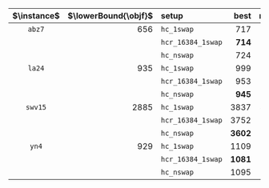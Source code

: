 |$\instance$|$\lowerBound{\objf}$|setup|best|mean|med|sd|med(t)|med(FEs)|
|:-:|--:|:--|--:|--:|--:|--:|--:|--:|
|`abz7`|656|`hc_1swap`|717|800|798|28|**0s**|**16'978**|
|||`hcr_16384_1swap`|**714**|**732**|**733**|**6**|91s|18'423'530|
|||`hc_nswap`|724|758|758|17|35s|7'781'762|
|`la24`|935|`hc_1swap`|999|1095|1086|56|**0s**|**6'612**|
|||`hcr_16384_1swap`|953|**976**|**976**|**7**|80s|34'437'999|
|||`hc_nswap`|**945**|1018|1016|29|25s|9'072'935|
|`swv15`|2885|`hc_1swap`|3837|4108|4108|137|**1s**|**104'598**|
|||`hcr_16384_1swap`|3752|**3859**|**3861**|**42**|92s|11'756'497|
|||`hc_nswap`|**3602**|3880|3872|112|70s|8'351'112|
|`yn4`|929|`hc_1swap`|1109|1222|1220|48|**0s**|**31'789**|
|||`hcr_16384_1swap`|**1081**|**1115**|**1115**|**11**|91s|14'804'358|
|||`hc_nswap`|1095|1162|1160|34|71s|11'016'757|
